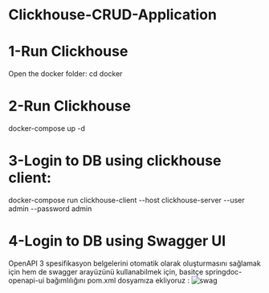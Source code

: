 # Clickhouse-CRUD-Application

# 1-Run Clickhouse

Open the docker folder: cd docker


# 2-Run Clickhouse

docker-compose up -d


# 3-Login to DB using clickhouse client:

docker-compose run clickhouse-client --host clickhouse-server --user admin --password admin

# 4-Login to DB using Swagger UI

OpenAPI 3 spesifikasyon belgelerini otomatik olarak oluşturmasını sağlamak için hem de swagger arayüzünü kullanabilmek için, basitçe springdoc-openapi-ui bağımlılığını pom.xml dosyamıza ekliyoruz :
![swag](https://user-images.githubusercontent.com/95285650/207963082-3e447295-f7f8-4962-ad6d-2a9e2a0c99c3.png)
